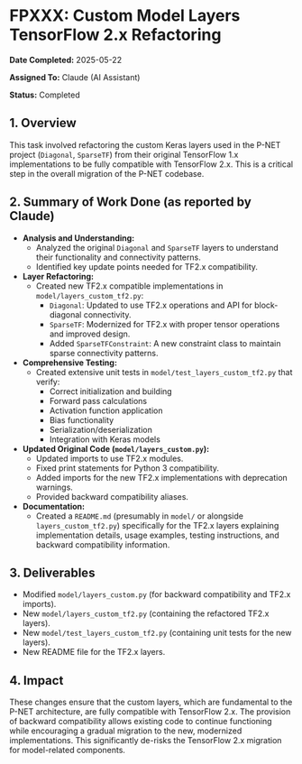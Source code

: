 # FPXXX: Custom Model Layers TensorFlow 2.x Refactoring

**Date Completed:** 2025-05-22

**Assigned To:** Claude (AI Assistant)

**Status:** Completed

## 1. Overview

This task involved refactoring the custom Keras layers used in the P-NET project (`Diagonal`, `SparseTF`) from their original TensorFlow 1.x implementations to be fully compatible with TensorFlow 2.x. This is a critical step in the overall migration of the P-NET codebase.

## 2. Summary of Work Done (as reported by Claude)

*   **Analysis and Understanding:**
    *   Analyzed the original `Diagonal` and `SparseTF` layers to understand their functionality and connectivity patterns.
    *   Identified key update points needed for TF2.x compatibility.
*   **Layer Refactoring:**
    *   Created new TF2.x compatible implementations in `model/layers_custom_tf2.py`:
        *   `Diagonal`: Updated to use TF2.x operations and API for block-diagonal connectivity.
        *   `SparseTF`: Modernized for TF2.x with proper tensor operations and improved design.
        *   Added `SparseTFConstraint`: A new constraint class to maintain sparse connectivity patterns.
*   **Comprehensive Testing:**
    *   Created extensive unit tests in `model/test_layers_custom_tf2.py` that verify:
        *   Correct initialization and building
        *   Forward pass calculations
        *   Activation function application
        *   Bias functionality
        *   Serialization/deserialization
        *   Integration with Keras models
*   **Updated Original Code (`model/layers_custom.py`):**
    *   Updated imports to use TF2.x modules.
    *   Fixed print statements for Python 3 compatibility.
    *   Added imports for the new TF2.x implementations with deprecation warnings.
    *   Provided backward compatibility aliases.
*   **Documentation:**
    *   Created a `README.md` (presumably in `model/` or alongside `layers_custom_tf2.py`) specifically for the TF2.x layers explaining implementation details, usage examples, testing instructions, and backward compatibility information.

## 3. Deliverables

*   Modified `model/layers_custom.py` (for backward compatibility and TF2.x imports).
*   New `model/layers_custom_tf2.py` (containing the refactored TF2.x layers).
*   New `model/test_layers_custom_tf2.py` (containing unit tests for the new layers).
*   New README file for the TF2.x layers.

## 4. Impact

These changes ensure that the custom layers, which are fundamental to the P-NET architecture, are fully compatible with TensorFlow 2.x. The provision of backward compatibility allows existing code to continue functioning while encouraging a gradual migration to the new, modernized implementations. This significantly de-risks the TensorFlow 2.x migration for model-related components.
